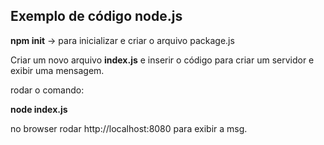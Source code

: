 <h2>Exemplo de código node.js</h2>

<p><b>npm init</b> -> para inicializar e criar o arquivo package.js</p>

<p>Criar um novo arquivo <b>index.js</b> e inserir o código para criar um servidor e exibir uma mensagem.</p>

<p> rodar o comando:</p>
<b>node index.js</b>
<p>no browser rodar http://localhost:8080 para exibir a msg.</p>


